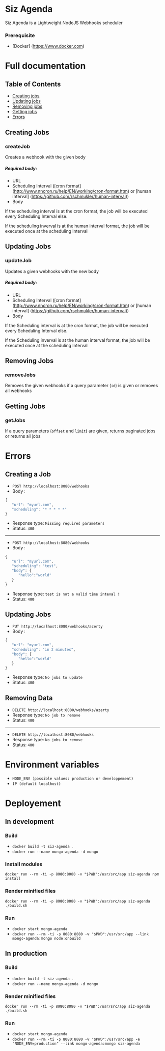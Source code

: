 # Siz Agenda
Siz Agenda is a Lightweight NodeJS Webhooks scheduler

### Prerequisite
- [Docker] (https://www.docker.com)

# Full documentation
## Table of Contents
- [Creating jobs](#creating-jobs)
- [Updating jobs](#updating-jobs)
- [Removing jobs](#removing-jobs)
- [Getting jobs](#getting-jobs)
- [Errors](#errors)

## Creating Jobs
### createJob
Creates a webhook with the given body
##### Required body:
- URL
- Scheduling Interval ([cron format] (http://www.nncron.ru/help/EN/working/cron-format.htm) or [human interval] (https://github.com/rschmukler/human-interval))
- Body

If the scheduling interval is at the cron format, the job will be executed every Scheduling Interval else.

If the scheduling inverval is at the human interval format, the job will be executed once at the scheduling Interval

## Updating Jobs
### updateJob
Updates a given webhooks with the new body
##### Required body:
- URL
- Scheduling Interval ([cron format] (http://www.nncron.ru/help/EN/working/cron-format.htm) or [human interval] (https://github.com/rschmukler/human-interval))
- Body

If the Scheduling interval is at the cron format, the job will be executed every Scheduling Interval else.

If the Scheduling inverval is at the human interval format, the job will be executed once at the scheduling Interval

## Removing Jobs
### removeJobs
Removes the given webhooks if a query parameter (`id`) is given or removes all webhooks

## Getting Jobs
### getJobs
If a query parameters (`offset` and `limit`) are given, returns paginated jobs or returns all jobs

# Errors
## Creating a Job
- `POST http://localhost:8080/webhooks`
- Body :
``` javascript
{  
   "url": "myurl.com",
   "scheduling": "* * * * *"
}
```
- Response type: `Missing required parameters`
- Status: `400`

---------------------------------------
- `POST http://localhost:8080/webhooks`
- Body :
``` javascript
{
   "url": "myurl.com",
   "scheduling": "test",
   "body": {  
      "hello":"world"
   }
}
```
- Response type: `test is not a valid time inteval !`
- Status: `400`

## Updating Jobs
- `PUT http://localhost:8080/webhooks/azerty`
- Body :
``` javascript
{  
   "url": "myurl.com",
   "scheduling": "in 2 minutes",
   "body": {  
      "hello":"world"
   }
}
```
- Response type: `No jobs to update`
- Status: `400`

## Removing Data
- `DELETE http://localhost:8080/webhooks/azerty`
- Response type: `No job to remove`
- Status: `400`

---------------------------------------
- `DELETE http://localhost:8080/webhooks`
- Response type: `No jobs to remove`
- Status: `400`

# Environment variables
- `NODE_ENV (possible values: production or developpement)`
- `IP (default localhost)`

# Deployement
## In development
### Build
- `docker build -t siz-agenda .`
- `docker run --name mongo-agenda -d mongo`

### Install modules
`docker run --rm -ti -p 8080:8080 -v "$PWD":/usr/src/app siz-agenda npm install`
### Render minified files
`docker run --rm -ti -p 8080:8080 -v "$PWD":/usr/src/app siz-agenda ./build.sh`
### Run
- `docker start mongo-agenda`
- `docker run --rm -ti -p 8080:8080 -v "$PWD":/usr/src/app --link mongo-agenda:mongo node:onbuild`

## In production
### Build
- `docker build -t siz-agenda .`
- `docker run --name mongo-agenda -d mongo`

### Render minified files
`docker run --rm -ti -p 8080:8080 -v "$PWD":/usr/src/app siz-agenda ./build.sh`
### Run
- `docker start mongo-agenda`
- `docker run --rm -ti -p 8080:8080 -v "$PWD":/usr/src/app -e "NODE_ENV=production" --link mongo-agenda:mongo siz-agenda`
